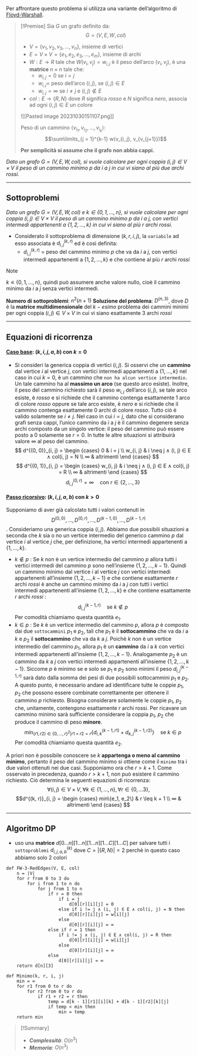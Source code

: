 Per affrontare questo problema si utilizza una variante dell’algoritmo di [Floyd-Warshall](obsidian://open?vault=obsidian-git-sync&file=Analisi%20e%20Progetto%20di%20Algoritmi%2F2.%20%F0%9F%93%8A%20Grafi%2F0.%20Floyd-Warshall).

>[!Premise]
>Sia $G$ un grafo definito da:
>$$G = (V, E, W, col)$$
>- $V = \{v_1, v_2, v_3, …, v_n\}$, insieme di vertici
>- $E = V × V = \{e_1, e_2, e_3, …, e_m\}$, insieme di archi
>- $W : E \rightarrow R$ tale che $W(v_i ,v_j) = w_{i,j}$ è il peso dell’arco $(v_i ,v_j)$, è una **matrice** $n×n$ tale che:
>	- $w_{i,j} = 0$ se $i = j$
>	- $w_{i,j} =$ peso dell’arco $(i,j)$, se $(i,j) ∈ E$
>	- $w_{i,j} = ∞$ se $i \neq j$ e $(i,j) ∉ E$
>- $col : E \rightarrow \{R, N\}$ dove $R$ significa $rosso$ e $N$ significa $nero$, associa ad ogni $(i, j) ∈ E$ un colore
>
>![[Pasted image 20231030151107.png]]
>
>Peso di un cammino $⟨v_{i_1}, v_{i_2}, ..., v_{i_k}⟩$:
>$$\sum\limits_{j = 1}^{k-1} w(v_{i_j}, v_{v_{j+1}})$$
>
>**Per semplicità si assume che il grafo non abbia cappi.**

*Dato un grafo $G = (V, E, W, col)$, si vuole calcolare per ogni coppia $(i, j) ∈ V × V$ il peso di un cammino minimo $p$ da $i$ a $j$ in cui vi siano al più due archi $rossi$.*

---
## Sottoproblemi

*Dato un grafo $G = (V, E, W, col)$ e $k ∈ \{0, 1, . . . , n\}$, si vuole calcolare per ogni coppia $(i, j) ∈ V × V$ il peso di un cammino minimo $p$ da $i$ a $j$, con vertici intermedi appartenenti a $\{1, 2, . . . , k\}$ in cui vi siano al più $r$ archi $rossi$.*

- Considerato il sottoproblema di dimensione $(k, r, i, j)$, la `variabile` ad esso associata è $d^{(k, r)}_{i, j}$ ed è così definita:
	- $d^{(k, r)}_{i, j}$ = peso del cammino minimo $p$ che va da $i$ a $j$, con vertici intermedi appartenenti a $\{1, 2, . . . , k\}$ e che contiene al più $r$ archi $rossi$

>[!Note]
>$k ∊ \{0, 1, …, n\}$, quindi può assumere anche valore nullo, cioè il cammino minimo da $i$ a $j$ senza vertici intermedi.

**Numero di sottoproblemi**: $n^2(n+1)$
**Soluzione del problema**: $D^{(n, 3)}$, dove $D$ è la **matrice multidimensionale** del $k-esimo$ problema dei cammini minimi per ogni coppia $(i, j) ∈ V × V$ in cui vi siano esattamente $3$ archi $rossi$

---
## Equazioni di ricorrenza
#### <u>**Caso base**</u>: $(k, i, j, a, b)$ con $k = 0$
- Si consideri la generica coppia di vertici $(i, j)$. Si osservi che un **cammino** dal vertice $i$ al vertice $j$, con vertici intermedi appartenenti a $\{1, . . . , k\}$ nel caso in cui $k = 0$, è un cammino che `non ha alcun vertice intermedio.`
	Un tale cammino ha al **massimo un arco** (se questo arco esiste). Inoltre, il peso del cammino richiesto sarà il peso $w_{i,j}$ dell’arco $(i, j)$, se tale arco esiste, è $rosso$ e si richiede che il cammino contenga esattamente 1 arco di colore $rosso$ oppure se tale arco esiste, è $nero$ e si richiede che il cammino contenga esattamente $0$ archi di colore $rosso$. Tutto ciò è valido solamente se $i \not= j$. Nel caso in cui $i = j$, dato che si considerano grafi senza cappi, l’unico cammino da $i$ a $j$ è il cammino degenere senza archi composto da un singolo vertice: il peso del cammino può essere posto a $0$ solamente se $r = 0$. In tutte le altre situazioni si attribuirà valore $∞$ al peso del cammino.
$$
d^{(0, 0)}_{i, j} = 
\begin {cases}
0 & i = j \\
w_{i, j} & i \neq j ∧ (i, j) ∈ E ∧ col(i, j) = N \\
∞ & altrimenti
\end {cases}
$$
$$
d^{(0, 1)}_{i, j} = 
\begin {cases}
w_{i, j} & i \neq j ∧ (i, j) ∈ E ∧ col(i, j) = R \\
∞ & altrimenti
\end {cases}
$$
$$d^{(0, r)}_{i, j} = ∞ \quad\text{con } r \in \{2,...,3\}$$

#### <u>**Passo ricorsivo**</u>: $(k, i, j, a, b)$ con $k > 0$
Supponiamo di aver già calcolato tutti i valori contenuti in $$D^{(0, 0)}, . . . , D^{(0, r)},  ...,  D^{(k−1, 0)}, ...,  D^{(k−1, r)}$$. Consideriamo una generica coppia $(i, j)$. Abbiamo due possibili situazioni a seconda che $k$ sia o no un vertice intermedio del generico cammino $p$ dal vertice $i$ al vertice $j$ che, per definizione, ha vertici intermedi appartenenti a $\{1, . . . , k\}$.
- $k ∉ p$ :
	Se $k$ non è un vertice intermedio del cammino $p$ allora tutti i vertici intermedi del cammino $p$ sono nell’insieme $\{1, 2, . . . , k − 1\}$. Quindi un cammino minimo dal vertice $i$ al vertice $j$ con vertici intermedi appartenenti all’insieme $\{1, 2, . . . , k − 1\}$ e che contiene esattamente $r$ archi $rossi$ è anche un cammino minimo da $i$ a $j$ con tutti i vertici intermedi appartenenti all’insieme $\{1, 2, . . . , k\}$ e che contiene esattamente $r$ archi $rossi$ : $$d^{(k−1, r)}_{i, j} \quad\text{se }  k ∉ p$$
	Per comodità chiamiamo questa quantità $e_1$.
- $k ∈ p$ :
	Se $k$ è un vertice intermedio del cammino $p$, allora $p$ è composto dai due `sottocammini` $p_1$ e $p_2$, tali che $p_1$ è il **sottocammino** che va da $i$ a $k$ e $p_2$ il **sottocammino** che va da $k$ a $j$.
	Poichè $k$ non è un vertice intermedio del cammino $p_1$, allora $p_1$ è un **cammino** da $i$ a $k$ con vertici intermedi appartenenti all’insieme $\{1, 2, . . . , k − 1\}$. 
	Analogamente $p_2$ è un cammino da $k$ a $j$ con vertici intermedi appartenenti all’insieme $\{1, 2, . . . , k −1\}$.
	Siccome $p$ è minimo se e solo se $p_1$ e $p_2$ sono minimi il peso $d^{(k−1, r)}_{i, j}$ sarà dato dalla somma dei pesi di due possibili sottocammini $p_1$ e $p_2$. 
	A questo punto, è necessario andare ad identificare tutte le coppie $p_1$, $p_2$ che possono essere combinate correttamente per ottenere il cammino $p$ richiesto. Bisogna considerare solamente le coppie $p_1$, $p_2$ che, unitamente, contengono esattamente $r$ archi rossi. Per ricavare un cammino minimo sarà sufficiente considerare la coppia $p_1$, $p_2$ che produce il cammino di peso **minore**. $$min_{(r1,r2)∈\{0, ..., r\}^2|r1+r2 = r}\{d^{(k−1, r1)}_{i, k} + d^{(k−1, r2)}_{k, j}\} \quad\text{se } k ∈ p$$
	Per comodità chiamiamo questa quantità $e_2$.

A priori non è possibile conoscere se $k$ **appartenga o meno al cammino minimo**, pertanto il peso del cammino minimo si ottiene come il `minimo` tra i due valori ottenuti nei due casi. 
Supponiamo ora che $r > k + 1$. Come osservato in precedenza, quando $r > k + 1$, non può esistere il cammino richiesto.
Ciò determina le seguenti equazioni di ricorrenza:
$$
∀(i, j) ∈ V × V, ∀k ∈ \{1, . . . , n\}, ∀r ∈ \{0,...3\},
$$
$$d^{(k, r)}_{i, j} = 
\begin {cases}
min\{e_1, e_2\} & r \leq k + 1 \\
∞ & altrimenti
\end {cases}
$$

---
## Algoritmo DP

- uso una **matrice** $d[0...n][1...n][1...n][1...C][1...C]$ per salvare tutti i `sottoproblemi` $d^{(k)}_{i , j, a, b}$ dove $C = |\{R, N\}| = 2$ perchè in questo caso abbiamo solo $2$ colori

``` Pseudocodice TI:"FW-No-Cons-Red-Edges" "FOLD"
def FW-3-RedEdges(V, E, col) 
	n = |V|
	for r from 0 to 3 do
		for i from 1 to n do
			for j from 1 to n
				if r = 0 then
					if i = j
						d[0][r][i][j] = 0
					else if i != j ∧ (i, j) ∈ E ∧ col(i, j) = N then
						d[0][r][i][j] = w[i][j]
					else
						d[0][r][i][j] = ∞
				else if r = 1 then
					if i != j ∧ (i, j) ∈ E ∧ col(i, j) = R then
						d[0][r][i][j] = w[i][j]
					else
						d[0][r][i][j] = ∞
				else
					d[0][r][i][j] = ∞
	return d[n][3]

def Minimo(k, r, i, j)
	min = ∞
	for r1 from 0 to r do
		for r2 from 0 to r do
			if r1 + r2 = r then
				temp = d[k - 1][r1][i][k] + d[k - 1][r2][k][j]
				if temp < min then
					min = temp
	return min
```

> [!Summary]
> - ***Complessità***: $O(n^3)$
> - ***Memoria***: $O(n^3)$